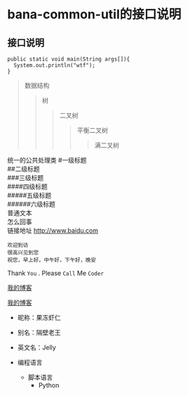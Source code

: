 bana-common-util的接口说明
================
接口说明
------
```
public static void main(String args[]){
  System.out.println("wtf");
}
```

>数据结构  
>>树  
>>>二叉树  
>>>>平衡二叉树  
>>>>>满二叉树  

统一的公共处理类
#一级标题  
##二级标题  
###三级标题  
####四级标题  
#####五级标题  
######六级标题  
普通文本<br/>
怎么回事<br/>
链接地址 http://www.baidu.com

    欢迎到访
    很高兴见到您
    祝您，早上好，中午好，下午好，晚安  

Thank `You` . Please `Call` Me `Coder`

[我的博客](http://blog.csdn.net/guodongxiaren)  

[我的博客](http://blog.csdn.net/guodongxiaren "悬停显示") 

* 昵称：果冻虾仁  
* 别名：隔壁老王  
* 英文名：Jelly  

* 编程语言  
    * 脚本语言  
        * Python  
